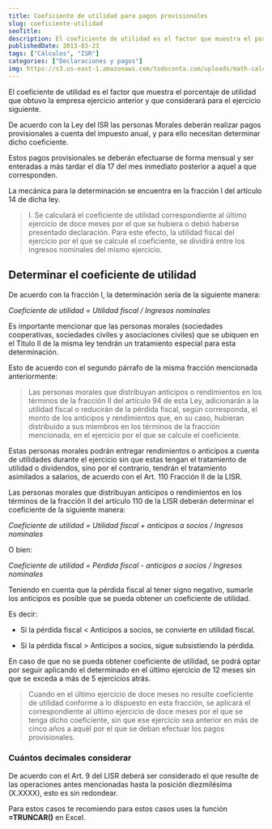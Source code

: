 ```yaml
---
title: Coeficiente de utilidad para pagos provisionales
slug: coeficiente-utilidad
seoTitle: 
description: El coeficiente de utilidad es el factor que muestra el porcentaje de utilidad que obtuvo la empresa ejercicio anterior.
publishedDate: 2013-03-23
tags: ["Cálculos", "ISR"]
categories: ["Declaraciones y pagos"]
img: https://s3.us-east-1.amazonaws.com/todoconta.com/uploads/math-calculos-factores-matematicas-formulas.jpeg
---
```



El coeficiente de utilidad es el factor que muestra el porcentaje de utilidad que obtuvo la empresa ejercicio anterior y que considerará para el ejercicio siguiente.




De acuerdo con la Ley del ISR las personas Morales deberán realizar pagos provisionales a cuenta del impuesto anual, y para ello necesitan determinar dicho coeficiente.




Estos pagos provisionales se deberán efectuarse de forma mensual y ser enteradas a más tardar el día 17 del mes inmediato posterior a aquel a que corresponden.




La mecánica para la determinación se encuentra en la fracción I del artículo 14 de dicha ley.





> I. Se calculará el coeficiente de utilidad correspondiente al último ejercicio de doce meses por el que se hubiera o debió haberse presentado declaración. Para este efecto, la utilidad fiscal del ejercicio por el que se calcule el coeficiente, se dividirá entre los ingresos nominales del mismo ejercicio.




Determinar el coeficiente de utilidad
-------------------------------------




De acuerdo con la fracción I, la determinación sería de la siguiente manera:




*Coeficiente de utilidad \= Utilidad fiscal / Ingresos nominales*




Es importante mencionar que las personas morales (sociedades cooperativas, sociedades civiles y asociaciones civiles) que se ubiquen en el Titulo II de la misma ley tendrán un tratamiento especial para esta determinación.




Esto de acuerdo con el segundo párrafo de la misma fracción mencionada anteriormente:





> Las personas morales que distribuyan anticipos o rendimientos en los términos de la fracción II del artículo 94 de esta Ley, adicionarán a la utilidad fiscal o reducirán de la pérdida fiscal, según corresponda, el monto de los anticipos y rendimientos que, en su caso, hubieran distribuido a sus miembros en los términos de la fracción mencionada, en el ejercicio por el que se calcule el coeficiente.




Estas personas morales podrán entregar rendimientos o anticipos a cuenta de utilidades durante el ejercicio sin que estas tengan el tratamiento de utilidad o dividendos, sino por el contrario, tendrán el tratamiento asimilados a salarios, de acuerdo con el Art. 110 Fracción II de la LISR.




Las personas morales que distribuyan anticipos o rendimientos en los términos de la fracción II del artículo 110 de la LISR deberán determinar el coeficiente de la siguiente manera:




*Coeficiente de utilidad \= Utilidad fiscal \+ anticipos a socios / Ingresos nominales*




O bien:




*Coeficiente de utilidad \= Pérdida fiscal \- anticipos a socios / Ingresos nominales*




Teniendo en cuenta que la pérdida fiscal al tener signo negativo, sumarle los anticipos es posible que se pueda obtener un coeficiente de utilidad.




Es decir:




* Si la pérdida fiscal \< Anticipos a socios, se convierte en utilidad fiscal.

* Si la pérdida fiscal \> Anticipos a socios, sigue subsistiendo la pérdida.




En caso de que no se pueda obtener coeficiente de utilidad, se podrá optar por seguir aplicando el determinado en el último ejercicio de 12 meses sin que se exceda a más de 5 ejercicios atrás.





> Cuando en el último ejercicio de doce meses no resulte coeficiente de utilidad conforme a lo dispuesto en esta fracción, se aplicará el correspondiente al último ejercicio de doce meses por el que se tenga dicho coeficiente, sin que ese ejercicio sea anterior en más de cinco años a aquél por el que se deban efectuar los pagos provisionales.




### Cuántos decimales considerar




De acuerdo con el Art. 9 del LISR deberá ser considerado el que resulte de las operaciones antes mencionadas hasta la posición diezmilésima (X.XXXX), esto es sin redondear.




Para estos casos te recomiendo para estos casos uses la función **\=TRUNCAR()** en Excel.



